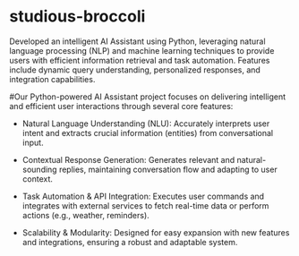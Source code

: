 # studious-broccoli
Developed an intelligent AI Assistant using Python, leveraging natural language processing (NLP) and machine learning techniques to provide users with efficient information retrieval and task automation. Features include dynamic query understanding, personalized responses, and integration capabilities.


#Our Python-powered AI Assistant project focuses on delivering intelligent and efficient user interactions through several core features:

* Natural Language Understanding (NLU): Accurately interprets user intent and extracts crucial    information (entities) from conversational input.

* Contextual Response Generation: Generates relevant and natural-sounding replies, maintaining conversation flow and adapting to user context.

* Task Automation & API Integration: Executes user commands and integrates with external services to fetch real-time data or perform actions (e.g., weather, reminders).

* Scalability & Modularity: Designed for easy expansion with new features and integrations, ensuring a robust and adaptable system.
